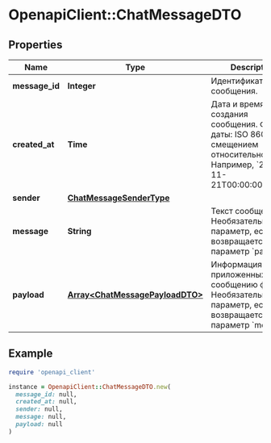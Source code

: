 # OpenapiClient::ChatMessageDTO

## Properties

| Name | Type | Description | Notes |
| ---- | ---- | ----------- | ----- |
| **message_id** | **Integer** | Идентификатор сообщения. |  |
| **created_at** | **Time** | Дата и время создания сообщения.  Формат даты: ISO 8601 со смещением относительно UTC. Например, &#x60;2017-11-21T00:00:00+03:00&#x60;.  |  |
| **sender** | [**ChatMessageSenderType**](ChatMessageSenderType.md) |  |  |
| **message** | **String** | Текст сообщения.  Необязательный параметр, если возвращается параметр &#x60;payload&#x60;.  | [optional] |
| **payload** | [**Array&lt;ChatMessagePayloadDTO&gt;**](ChatMessagePayloadDTO.md) | Информация о приложенных к сообщению файлах.  Необязательный параметр, если возвращается параметр &#x60;message&#x60;.  | [optional] |

## Example

```ruby
require 'openapi_client'

instance = OpenapiClient::ChatMessageDTO.new(
  message_id: null,
  created_at: null,
  sender: null,
  message: null,
  payload: null
)
```

